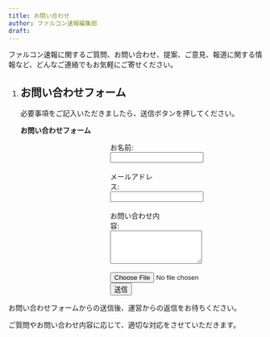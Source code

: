 ```yaml
---
title: お問い合わせ
author: ファルコン速報編集部
draft:
---
```


ファルコン速報に関するご質問、お問い合わせ、提案、ご意見、報道に関する情報など、どんなご連絡でもお気軽にご寄せください。

1. ## お問い合わせフォーム

    必要事項をご記入いただきましたら、送信ボタンを押してください。

    **お問い合わせフォーム**

<div class="contact-form" style="width: 100; margin: auto;">
    <form action="/contact_success" name="contact" method="POST" enctype="multipart/form-data" id="contact-form" netlify-honeypot="bot-field" data-netlify-recaptcha="true" data-netlify="true">
        <div style="display: none;"><input type="text" name="trap" /></div>
        <label for="name">お名前:</label><br>
        <input type="text" id="name" name="name" required><br><br>
        <label for="email">メールアドレス:</label><br>
        <input type="email" id="email" name="email" required><br><br>
        <label for="message">お問い合わせ内容:</label><br>
        <textarea id="message" name="message" rows="4" required></textarea><br><br>
        <input type="file" name="資料" />
        <input type="submit" value="送信">
    </form>
</div>

お問い合わせフォームからの送信後、運営からの返信をお待ちください。

ご質問やお問い合わせ内容に応じて、適切な対応をさせていただきます。

